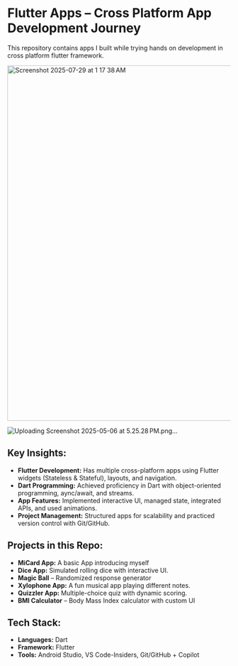 # Flutter Apps – Cross Platform App Development Journey

This repository contains apps I built while trying hands on development in cross platform flutter framework.

<img width="1280" height="800" alt="Screenshot 2025-07-29 at 1 17 38 AM" src="https://github.com/user-attachments/assets/af8efc07-bc16-45e8-a720-44824cdf1835" />

![Uploading Screenshot 2025-05-06 at 5.25.28 PM.png…]()


## Key Insights:
- **Flutter Development:** Has multiple cross-platform apps using Flutter widgets (Stateless & Stateful), layouts, and navigation.
- **Dart Programming:** Achieved proficiency in Dart with object-oriented programming, aync/await, and streams.
- **App Features:** Implemented interactive UI, managed state, integrated APIs, and used animations.
- **Project Management:** Structured apps for scalability and practiced version control with Git/GitHub.

## Projects in this Repo:
- **MiCard App:** A basic App introducing myself
- **Dice App:** Simulated rolling dice with interactive UI.
- **Magic Ball** – Randomized response generator
- **Xylophone App:** A fun musical app playing different notes.
- **Quizzler App:** Multiple-choice quiz with dynamic scoring.
- **BMI Calculator** – Body Mass Index calculator with custom UI

## Tech Stack:
- **Languages:** Dart  
- **Framework:** Flutter  
- **Tools:** Android Studio, VS Code-Insiders, Git/GitHub + Copilot
